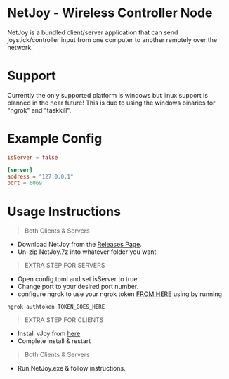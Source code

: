 ﻿# NetJoy - Wireless Controller Node
NetJoy is a bundled client/server application that can send joystick/controller input
from one computer to another remotely over the network.

# Support
Currently the only supported platform is windows but linux support
is planned in the near future! This is due to using the windows binaries for "ngrok" and "taskkill".


# Example Config
````toml
isServer = false

[server]
address = "127.0.0.1"
port = 6069
````

# Usage Instructions
> Both Clients & Servers
* Download NetJoy from the [Releases Page](https://github.com/QuillDev/NetJoy/releases).
* Un-zip NetJoy.7z into whatever folder you want.
> EXTRA STEP FOR SERVERS
* Open config.toml and set isServer to true.
* Change port to your desired port number.
* configure ngrok to use your ngrok token [FROM HERE](https://ngrok.com/) using by running 
```
ngrok authtoken TOKEN_GOES_HERE
```

> EXTRA STEP FOR CLIENTS
* Install vJoy from [here](http://vjoystick.sourceforge.net/site/index.php/download-a-install/download)
* Complete install & restart
> Both Clients & Servers
* Run NetJoy.exe & follow instructions.
